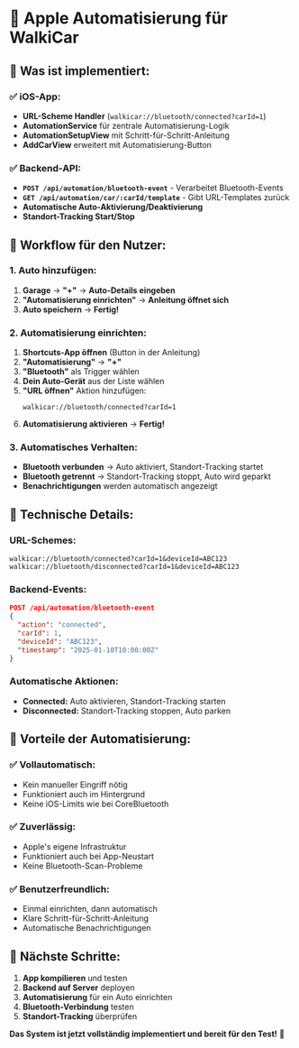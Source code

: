 # 🚀 Apple Automatisierung für WalkiCar

## 📱 **Was ist implementiert:**

### ✅ **iOS-App:**
- **URL-Scheme Handler** (`walkicar://bluetooth/connected?carId=1`)
- **AutomationService** für zentrale Automatisierung-Logik
- **AutomationSetupView** mit Schritt-für-Schritt-Anleitung
- **AddCarView** erweitert mit Automatisierung-Button

### ✅ **Backend-API:**
- **`POST /api/automation/bluetooth-event`** - Verarbeitet Bluetooth-Events
- **`GET /api/automation/car/:carId/template`** - Gibt URL-Templates zurück
- **Automatische Auto-Aktivierung/Deaktivierung**
- **Standort-Tracking Start/Stop**

## 🎯 **Workflow für den Nutzer:**

### **1. Auto hinzufügen:**
1. **Garage** → **"+"** → **Auto-Details eingeben**
2. **"Automatisierung einrichten"** → **Anleitung öffnet sich**
3. **Auto speichern** → **Fertig!**

### **2. Automatisierung einrichten:**
1. **Shortcuts-App öffnen** (Button in der Anleitung)
2. **"Automatisierung"** → **"+"**
3. **"Bluetooth"** als Trigger wählen
4. **Dein Auto-Gerät** aus der Liste wählen
5. **"URL öffnen"** Aktion hinzufügen:
   ```
   walkicar://bluetooth/connected?carId=1
   ```
6. **Automatisierung aktivieren** → **Fertig!**

### **3. Automatisches Verhalten:**
- **Bluetooth verbunden** → Auto aktiviert, Standort-Tracking startet
- **Bluetooth getrennt** → Standort-Tracking stoppt, Auto wird geparkt
- **Benachrichtigungen** werden automatisch angezeigt

## 🔧 **Technische Details:**

### **URL-Schemes:**
```
walkicar://bluetooth/connected?carId=1&deviceId=ABC123
walkicar://bluetooth/disconnected?carId=1&deviceId=ABC123
```

### **Backend-Events:**
```json
POST /api/automation/bluetooth-event
{
  "action": "connected",
  "carId": 1,
  "deviceId": "ABC123",
  "timestamp": "2025-01-10T10:00:00Z"
}
```

### **Automatische Aktionen:**
- **Connected:** Auto aktivieren, Standort-Tracking starten
- **Disconnected:** Standort-Tracking stoppen, Auto parken

## 🎉 **Vorteile der Automatisierung:**

### ✅ **Vollautomatisch:**
- Kein manueller Eingriff nötig
- Funktioniert auch im Hintergrund
- Keine iOS-Limits wie bei CoreBluetooth

### ✅ **Zuverlässig:**
- Apple's eigene Infrastruktur
- Funktioniert auch bei App-Neustart
- Keine Bluetooth-Scan-Probleme

### ✅ **Benutzerfreundlich:**
- Einmal einrichten, dann automatisch
- Klare Schritt-für-Schritt-Anleitung
- Automatische Benachrichtigungen

## 🚀 **Nächste Schritte:**

1. **App kompilieren** und testen
2. **Backend auf Server** deployen
3. **Automatisierung** für ein Auto einrichten
4. **Bluetooth-Verbindung** testen
5. **Standort-Tracking** überprüfen

**Das System ist jetzt vollständig implementiert und bereit für den Test!** 🎯
